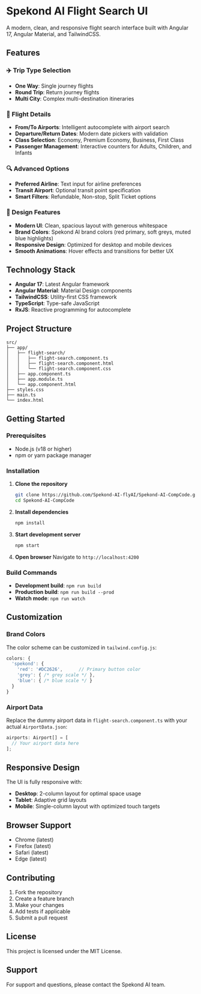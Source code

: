 # Spekond AI Flight Search UI

A modern, clean, and responsive flight search interface built with Angular 17, Angular Material, and TailwindCSS.

## Features

### ✈️ Trip Type Selection
- **One Way**: Single journey flights
- **Round Trip**: Return journey flights  
- **Multi City**: Complex multi-destination itineraries

### 🛫 Flight Details
- **From/To Airports**: Intelligent autocomplete with airport search
- **Departure/Return Dates**: Modern date pickers with validation
- **Class Selection**: Economy, Premium Economy, Business, First Class
- **Passenger Management**: Interactive counters for Adults, Children, and Infants

### 🔍 Advanced Options
- **Preferred Airline**: Text input for airline preferences
- **Transit Airport**: Optional transit point specification
- **Smart Filters**: Refundable, Non-stop, Split Ticket options

### 🎨 Design Features
- **Modern UI**: Clean, spacious layout with generous whitespace
- **Brand Colors**: Spekond AI brand colors (red primary, soft greys, muted blue highlights)
- **Responsive Design**: Optimized for desktop and mobile devices
- **Smooth Animations**: Hover effects and transitions for better UX

## Technology Stack

- **Angular 17**: Latest Angular framework
- **Angular Material**: Material Design components
- **TailwindCSS**: Utility-first CSS framework
- **TypeScript**: Type-safe JavaScript
- **RxJS**: Reactive programming for autocomplete

## Project Structure

```
src/
├── app/
│   ├── flight-search/
│   │   ├── flight-search.component.ts
│   │   ├── flight-search.component.html
│   │   └── flight-search.component.css
│   ├── app.component.ts
│   ├── app.module.ts
│   └── app.component.html
├── styles.css
├── main.ts
└── index.html
```

## Getting Started

### Prerequisites
- Node.js (v18 or higher)
- npm or yarn package manager

### Installation

1. **Clone the repository**
   ```bash
   git clone https://github.com/Spekond-AI-flyAI/Spekond-AI-CompCode.git
   cd Spekond-AI-CompCode
   ```

2. **Install dependencies**
   ```bash
   npm install
   ```

3. **Start development server**
   ```bash
   npm start
   ```

4. **Open browser**
   Navigate to `http://localhost:4200`

### Build Commands

- **Development build**: `npm run build`
- **Production build**: `npm run build --prod`
- **Watch mode**: `npm run watch`

## Customization

### Brand Colors
The color scheme can be customized in `tailwind.config.js`:

```javascript
colors: {
  'spekond': {
    'red': '#DC2626',      // Primary button color
    'grey': { /* grey scale */ },
    'blue': { /* blue scale */ }
  }
}
```

### Airport Data
Replace the dummy airport data in `flight-search.component.ts` with your actual `AirportData.json`:

```typescript
airports: Airport[] = [
  // Your airport data here
];
```

## Responsive Design

The UI is fully responsive with:
- **Desktop**: 2-column layout for optimal space usage
- **Tablet**: Adaptive grid layouts
- **Mobile**: Single-column layout with optimized touch targets

## Browser Support

- Chrome (latest)
- Firefox (latest)
- Safari (latest)
- Edge (latest)

## Contributing

1. Fork the repository
2. Create a feature branch
3. Make your changes
4. Add tests if applicable
5. Submit a pull request

## License

This project is licensed under the MIT License.

## Support

For support and questions, please contact the Spekond AI team.


